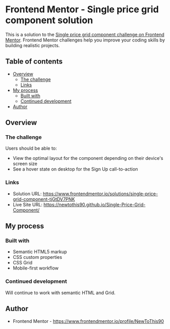 # Frontend Mentor - Single price grid component solution

This is a solution to the [Single price grid component challenge on Frontend Mentor](https://www.frontendmentor.io/challenges/single-price-grid-component-5ce41129d0ff452fec5abbbc). Frontend Mentor challenges help you improve your coding skills by building realistic projects. 

## Table of contents

- [Overview](#overview)
  - [The challenge](#the-challenge)
  - [Links](#links)
- [My process](#my-process)
  - [Built with](#built-with)
  - [Continued development](#continued-development)
- [Author](#author)


## Overview

### The challenge

Users should be able to:

- View the optimal layout for the component depending on their device's screen size
- See a hover state on desktop for the Sign Up call-to-action

### Links

- Solution URL: https://www.frontendmentor.io/solutions/single-price-grid-component-tjGtDV7PNK
- Live Site URL: https://newtothis90.github.io/Single-Price-Grid-Component/

## My process

### Built with

- Semantic HTML5 markup
- CSS custom properties
- CSS Grid
- Mobile-first workflow


### Continued development

Will continue to work with semantic HTML and Grid.
## Author

- Frontend Mentor - https://www.frontendmentor.io/profile/NewToThis90


